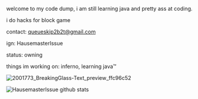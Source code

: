 welcome to my code dump, i am still learning java and pretty ass at coding.

i do hacks for block game

contact: queueskip2b2t@gmail.com

ign: HausemasterIssue

status: owning

things im working on: inferno, learning java™

![2001773_BreakingGlass-Text_preview_ffc96c52](https://user-images.githubusercontent.com/90464553/133123802-019314b4-3d93-446b-ad4e-05378b933dac.gif)

![HausemasterIssue github stats](https://github-readme-stats.vercel.app/api?username=HausemasterIssue&theme=prussian)




<!---
HausemasterIssue/HausemasterIssue is a ✨ special ✨ repository because its `README.md` (this file) appears on your GitHub profile.
You can click the Preview link to take a look at your changes.
--->
